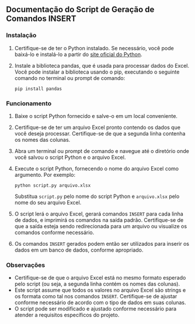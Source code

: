 ## Documentação do Script de Geração de Comandos INSERT

### Instalação

1. Certifique-se de ter o Python instalado. Se necessário, você pode baixá-lo e instalá-lo a partir do [site oficial do Python](https://www.python.org/).

2. Instale a biblioteca pandas, que é usada para processar dados do Excel. Você pode instalar a biblioteca usando o pip, executando o seguinte comando no terminal ou prompt de comando:

    ```
    pip install pandas
    ```

### Funcionamento

1. Baixe o script Python fornecido e salve-o em um local conveniente.

2. Certifique-se de ter um arquivo Excel pronto contendo os dados que você deseja processar. Certifique-se de que a segunda linha contenha os nomes das colunas.

3. Abra um terminal ou prompt de comando e navegue até o diretório onde você salvou o script Python e o arquivo Excel.

4. Execute o script Python, fornecendo o nome do arquivo Excel como argumento. Por exemplo:

    ```
    python script.py arquivo.xlsx
    ```

    Substitua `script.py` pelo nome do script Python e `arquivo.xlsx` pelo nome do seu arquivo Excel.

5. O script lerá o arquivo Excel, gerará comandos `INSERT` para cada linha de dados, e imprimirá os comandos na saída padrão. Certifique-se de que a saída esteja sendo redirecionada para um arquivo ou visualize os comandos conforme necessário.

6. Os comandos `INSERT` gerados podem então ser utilizados para inserir os dados em um banco de dados, conforme apropriado.

### Observações

- Certifique-se de que o arquivo Excel está no mesmo formato esperado pelo script (ou seja, a segunda linha contém os nomes das colunas).
- Este script assume que todos os valores no arquivo Excel são strings e os formata como tal nos comandos `INSERT`. Certifique-se de ajustar conforme necessário de acordo com o tipo de dados em suas colunas.
- O script pode ser modificado e ajustado conforme necessário para atender a requisitos específicos do projeto.

